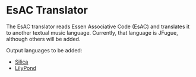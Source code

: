 # EsAC Translator #

The EsAC translator reads Essen Associative Code (EsAC) and translates it to
another textual music language.  Currently, that language is JFugue, although
others will be added.

Output languages to be added:

* [Silica](https://github.com/gatesphere/silica)
* [LilyPond](http://www.lilypond.org/)